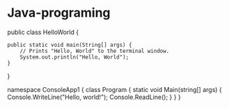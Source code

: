 # Java-programing


public class HelloWorld {

    public static void main(String[] args) {
        // Prints "Hello, World" to the terminal window.
        System.out.println("Hello, World");
    }

}

namespace ConsoleApp1
{
    class Program
    {
    static void Main(string[] args)
    {
        Console.WriteLine("Hello, world!");
        Console.ReadLine();
    }
    }
}

